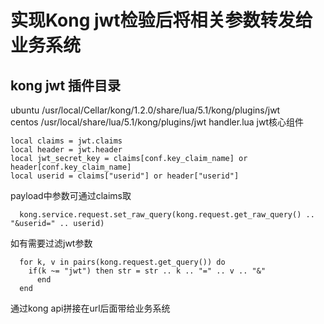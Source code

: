 # 实现Kong jwt检验后将相关参数转发给业务系统 

## kong jwt 插件目录  
ubuntu   /usr/local/Cellar/kong/1.2.0/share/lua/5.1/kong/plugins/jwt  
centos   /usr/local/share/lua/5.1/kong/plugins/jwt
handler.lua jwt核心组件  

```
local claims = jwt.claims 
local header = jwt.header  
local jwt_secret_key = claims[conf.key_claim_name] or header[conf.key_claim_name]  
local userid = claims["userid"] or header["userid"]  
```
payload中参数可通过claims取  
```
  kong.service.request.set_raw_query(kong.request.get_raw_query() .. "&userid=" .. userid) 
```

如有需要过滤jwt参数
```
  for k, v in pairs(kong.request.get_query()) do
    if(k ~= "jwt") then str = str .. k .. "=" .. v .. "&"
      end
  end
```

通过kong api拼接在url后面带给业务系统  
